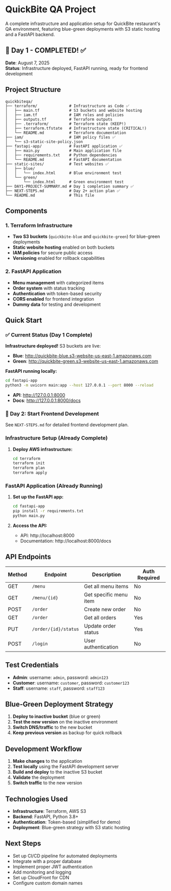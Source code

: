 # QuickBite QA Project

A complete infrastructure and application setup for QuickBite restaurant's QA environment, featuring blue-green deployments with S3 static hosting and a FastAPI backend.

## 🎉 **Day 1 - COMPLETED!** ✅
**Date**: August 7, 2025  
**Status**: Infrastructure deployed, FastAPI running, ready for frontend development

## Project Structure

```
quickbiteqa/
├── terraform/              # Infrastructure as Code ✅
│   ├── main.tf             # S3 buckets and website hosting
│   ├── iam.tf              # IAM roles and policies
│   ├── outputs.tf          # Terraform outputs
│   ├── .terraform/         # Terraform state (KEEP!)
│   ├── terraform.tfstate   # Infrastructure state (CRITICAL!)
│   └── README.md           # Terraform documentation
├── iam/                    # IAM policy files ✅
│   └── s3-static-site-policy.json
├── fastapi-app/            # FastAPI application ✅
│   ├── main.py             # Main application file
│   ├── requirements.txt    # Python dependencies
│   └── README.md           # FastAPI documentation
├── static-sites/           # Test websites ✅
│   ├── blue/
│   │   └── index.html      # Blue environment test
│   └── green/
│       └── index.html      # Green environment test
├── DAY1-PROJECT-SUMMARY.md # Day 1 completion summary ✅
├── NEXT-STEPS.md           # Day 2+ action plan ✅
└── README.md               # This file
```

## Components

### 1. Terraform Infrastructure
- **Two S3 buckets** (`quickbite-blue` and `quickbite-green`) for blue-green deployments
- **Static website hosting** enabled on both buckets
- **IAM policies** for secure public access
- **Versioning** enabled for rollback capabilities

### 2. FastAPI Application
- **Menu management** with categorized items
- **Order system** with status tracking
- **Authentication** with token-based security
- **CORS enabled** for frontend integration
- **Dummy data** for testing and development

## Quick Start

### ✅ **Current Status (Day 1 Complete)**

**Infrastructure deployed!** S3 buckets are live:
- **Blue**: http://quickbite-blue.s3-website-us-east-1.amazonaws.com
- **Green**: http://quickbite-green.s3-website-us-east-1.amazonaws.com

**FastAPI running locally:**
```bash
cd fastapi-app
python3 -m uvicorn main:app --host 127.0.0.1 --port 8000 --reload
```
- **API**: http://127.0.0.1:8000
- **Docs**: http://127.0.0.1:8000/docs

### 🚀 **Day 2: Start Frontend Development**
See `NEXT-STEPS.md` for detailed frontend development plan.

### Infrastructure Setup (Already Complete)

1. **Deploy AWS infrastructure:**
   ```bash
   cd terraform
   terraform init
   terraform plan
   terraform apply
   ```

### FastAPI Application (Already Running)

1. **Set up the FastAPI app:**
   ```bash
   cd fastapi-app
   pip install -r requirements.txt
   python main.py
   ```

2. **Access the API:**
   - API: http://localhost:8000
   - Documentation: http://localhost:8000/docs

## API Endpoints

| Method | Endpoint | Description | Auth Required |
|--------|----------|-------------|---------------|
| GET | `/menu` | Get all menu items | No |
| GET | `/menu/{id}` | Get specific menu item | No |
| POST | `/order` | Create new order | No |
| GET | `/order` | Get all orders | Yes |
| PUT | `/order/{id}/status` | Update order status | Yes |
| POST | `/login` | User authentication | No |

## Test Credentials

- **Admin**: username: `admin`, password: `admin123`
- **Customer**: username: `customer`, password: `customer123`
- **Staff**: username: `staff`, password: `staff123`

## Blue-Green Deployment Strategy

1. **Deploy to inactive bucket** (blue or green)
2. **Test the new version** on the inactive environment
3. **Switch DNS/traffic** to the new bucket
4. **Keep previous version** as backup for quick rollback

## Development Workflow

1. **Make changes** to the application
2. **Test locally** using the FastAPI development server
3. **Build and deploy** to the inactive S3 bucket
4. **Validate** the deployment
5. **Switch traffic** to the new version

## Technologies Used

- **Infrastructure**: Terraform, AWS S3
- **Backend**: FastAPI, Python 3.8+
- **Authentication**: Token-based (simplified for demo)
- **Deployment**: Blue-green strategy with S3 static hosting

## Next Steps

- Set up CI/CD pipeline for automated deployments
- Integrate with a proper database
- Implement proper JWT authentication
- Add monitoring and logging
- Set up CloudFront for CDN
- Configure custom domain names
